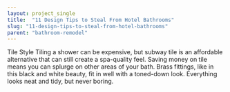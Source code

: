 ```yaml
---
layout: project_single
title:  "11 Design Tips to Steal From Hotel Bathrooms"
slug: "11-design-tips-to-steal-from-hotel-bathrooms"
parent: "bathroom-remodel"
---
```

Tile Style Tiling a shower can be expensive, but subway tile is an affordable alternative that can still create a spa-quality feel. Saving money on tile means you can splurge on other areas of your bath. Brass fittings, like in this black and white beauty, fit in well with a toned-down look. Everything looks neat and tidy, but never boring.